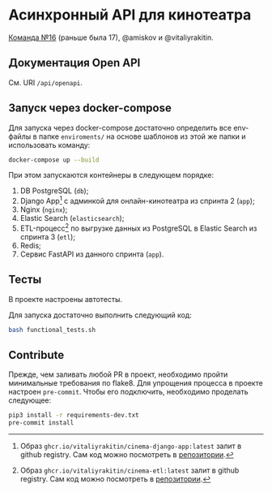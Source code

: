 # Асинхронный API для кинотеатра
[Команда №16](https://yandex-students.slack.com/archives/C03833GPQGH/p1652369332840549) (раньше была 17), @amiskov и @vitaliyrakitin.

## Документация Open API
См. URI `/api/openapi`.

## Запуск через docker-compose

Для запуска через docker-compose достаточно определить все env-файлы в папке `enviroments/` на основе шаблонов из этой же папки и использовать команду:

```bash
docker-compose up --build
```

При этом запускаются контейнеры в следующем порядке:

1. DB PostgreSQL (`db`);
2. Django App[^*] с админкой для онлайн-кинотеатра из спринта 2 (`app`);
3. Nginx (`nginx`);
4. Elastic Search (`elasticsearch`);
5. ETL-процесс[^**] по выгрузке данных из PostgreSQL в Elastic Search из спринта 3 (`etl`);
6. Redis;
7. Сервис FastAPI из данного спринта (`app`).

[^*]: Образ `ghcr.io/vitaliyrakitin/cinema-django-app:latest` залит в github registry. Сам код можно посмотреть в [репозитории](https://github.com/VitaliyRakitin/new_admin_panel_sprint_2/tree/main/01_docker_compose/app).

[^**]: Образ `ghcr.io/vitaliyrakitin/cinema-etl:latest` залит в github registry. Сам код можно посмотреть в [репозитории](https://github.com/VitaliyRakitin/new_admin_panel_sprint_3/tree/main/01_etl).

## Тесты
В проекте настроены автотесты.

Для запуска достаточно выполнить следующий код:
```bash
bash functional_tests.sh
```

## Contribute

Прежде, чем заливать любой PR в проект, необходимо пройти минимальные требования по flake8.
Для упрощения процесса в проекте настроен `pre-commit`. 
Чтобы его подключить, необходимо проделать следующее:

```bash
pip3 install -r requirements-dev.txt
pre-commit install
```
